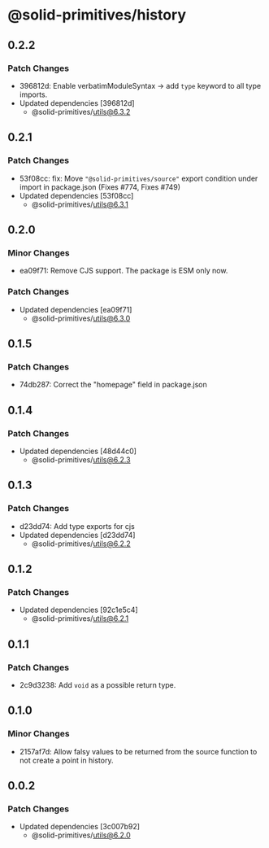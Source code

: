 # @solid-primitives/history

## 0.2.2

### Patch Changes

- 396812d: Enable verbatimModuleSyntax -> add `type` keyword to all type imports.
- Updated dependencies [396812d]
  - @solid-primitives/utils@6.3.2

## 0.2.1

### Patch Changes

- 53f08cc: fix: Move `"@solid-primitives/source"` export condition under import in package.json
  (Fixes #774, Fixes #749)
- Updated dependencies [53f08cc]
  - @solid-primitives/utils@6.3.1

## 0.2.0

### Minor Changes

- ea09f71: Remove CJS support. The package is ESM only now.

### Patch Changes

- Updated dependencies [ea09f71]
  - @solid-primitives/utils@6.3.0

## 0.1.5

### Patch Changes

- 74db287: Correct the "homepage" field in package.json

## 0.1.4

### Patch Changes

- Updated dependencies [48d44c0]
  - @solid-primitives/utils@6.2.3

## 0.1.3

### Patch Changes

- d23dd74: Add type exports for cjs
- Updated dependencies [d23dd74]
  - @solid-primitives/utils@6.2.2

## 0.1.2

### Patch Changes

- Updated dependencies [92c1e5c4]
  - @solid-primitives/utils@6.2.1

## 0.1.1

### Patch Changes

- 2c9d3238: Add `void` as a possible return type.

## 0.1.0

### Minor Changes

- 2157af7d: Allow falsy values to be returned from the source function to not create a point in history.

## 0.0.2

### Patch Changes

- Updated dependencies [3c007b92]
  - @solid-primitives/utils@6.2.0
